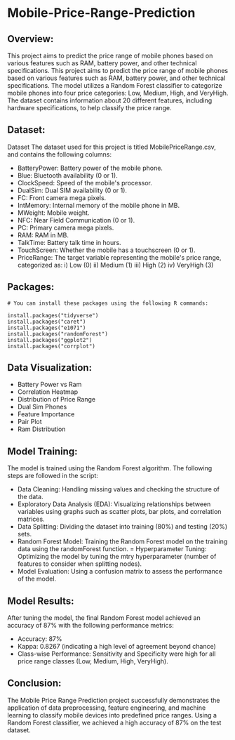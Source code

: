 # Mobile-Price-Range-Prediction
## Overview:
This project aims to predict the price range of mobile phones based on various features such as RAM, battery power, and other technical specifications. This project aims to predict the price range of mobile phones based on various features such as RAM, battery power, and other technical specifications. The model utilizes a Random Forest classifier to categorize mobile phones into four price categories: Low, Medium, High, and VeryHigh. The dataset contains information about 20 different features, including hardware specifications, to help classify the price range.

## Dataset:
Dataset
The dataset used for this project is titled MobilePriceRange.csv, and contains the following columns:

- BatteryPower: Battery power of the mobile phone.
- Blue: Bluetooth availability (0 or 1).
- ClockSpeed: Speed of the mobile's processor.
- DualSim: Dual SIM availability (0 or 1).
- FC: Front camera mega pixels.
- IntMemory: Internal memory of the mobile phone in MB.
- MWeight: Mobile weight.
- NFC: Near Field Communication (0 or 1).
- PC: Primary camera mega pixels.
- RAM: RAM in MB.
- TalkTime: Battery talk time in hours.
- TouchScreen: Whether the mobile has a touchscreen (0 or 1).
- PriceRange: The target variable representing the mobile's price range, categorized as:
i) Low (0)
ii) Medium (1)
iii) High (2)
iv) VeryHigh (3)

## Packages:

```
# You can install these packages using the following R commands:

install.packages("tidyverse")
install.packages("caret")
install.packages("e1071")
install.packages("randomForest")
install.packages("ggplot2")
install.packages("corrplot")
```

## Data Visualization:
- Battery Power vs Ram
- Correlation Heatmap
- Distribution of Price Range
- Dual Sim Phones
- Feature Importance
- Pair Plot
- Ram Distribution

## Model Training:

The model is trained using the Random Forest algorithm. The following steps are followed in the script:

- Data Cleaning: Handling missing values and checking the structure of the data.
- Exploratory Data Analysis (EDA): Visualizing relationships between variables using graphs such as scatter plots, bar plots, and correlation matrices.
- Data Splitting: Dividing the dataset into training (80%) and testing (20%) sets.
- Random Forest Model: Training the Random Forest model on the training data using the randomForest function.
= Hyperparameter Tuning: Optimizing the model by tuning the mtry hyperparameter (number of features to consider when splitting nodes).
- Model Evaluation: Using a confusion matrix to assess the performance of the model.

## Model Results:

After tuning the model, the final Random Forest model achieved an accuracy of 87% with the following performance metrics:

- Accuracy: 87%
- Kappa: 0.8267 (indicating a high level of agreement beyond chance)
- Class-wise Performance: Sensitivity and Specificity were high for all price range classes (Low, Medium, High, VeryHigh).

## Conclusion:

The Mobile Price Range Prediction project successfully demonstrates the application of data preprocessing, feature engineering, and machine learning to classify mobile devices into predefined price ranges. Using a Random Forest classifier, we achieved a high accuracy of 87% on the test dataset.




